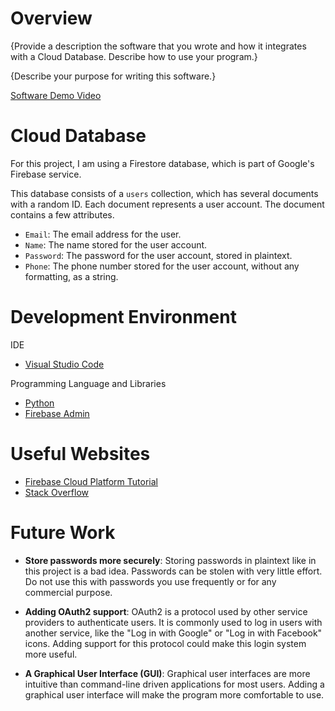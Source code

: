 # Overview

{Provide a description the software that you wrote and how it integrates with a Cloud Database.  Describe how to use your program.}

{Describe your purpose for writing this software.}

[Software Demo Video](https://www.youtube.com/watch?v=lt5GPL2PJFA)

# Cloud Database

For this project, I am using a Firestore database, which is part of Google's Firebase service.

This database consists of a `users` collection, which has several documents with a random ID. Each document represents a user account. The document contains a few attributes.

  * `Email`: The email address for the user.
  * `Name`: The name stored for the user account.
  * `Password`: The password for the user account, stored in plaintext.
  * `Phone`: The phone number stored for the user account, without any formatting, as a string.

# Development Environment

IDE
* [Visual Studio Code](https://code.visualstudio.com/)

Programming Language and Libraries
* [Python](https://www.python.org/)
* [Firebase Admin](https://firebase.google.com/docs/database/admin/start)

# Useful Websites

* [Firebase Cloud Platform Tutorial](https://www.youtube.com/watch?v=N0j6Fe2vAK4)
* [Stack Overflow](https://stackoverflow.com/)

# Future Work

* __Store passwords more securely__: Storing passwords in plaintext like in this project is a bad idea. Passwords can be stolen with very little effort. Do not use this with passwords you use frequently or for any commercial purpose.

* __Adding OAuth2 support__: OAuth2 is a protocol used by other service providers to authenticate users. It is commonly used to log in users with another service, like the "Log in with Google" or "Log in with Facebook" icons. Adding support for this protocol could make this login system more useful.

* __A Graphical User Interface (GUI)__: Graphical user interfaces are more intuitive than command-line driven applications for most users. Adding a graphical user interface will make the program more comfortable to use.
